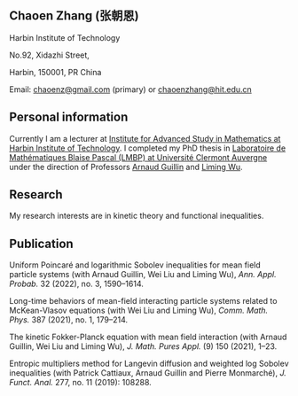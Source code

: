 ## Chaoen Zhang (张朝恩)


Harbin Institute of Technology

No.92, Xidazhi Street, 

Harbin, 150001, PR China

Email:  chaoenz@gmail.com (primary)
   or  chaoenzhang@hit.edu.cn 



## Personal information

Currently I am a lecturer at [Institute for Advanced Study in Mathematics at Harbin Institute of Technology](http://im.hit.edu.cn/). I completed my PhD thesis in [Laboratoire de Mathématiques Blaise Pascal (LMBP) at Université Clermont Auvergne](https://lmbp.uca.fr/) under the direction of Professors [Arnaud Guillin](https://lmbp.uca.fr/~guillin/) and [Liming Wu](https://lmbp.uca.fr/~wuliming/).  



## Research

My research interests are in kinetic theory and functional inequalities.  



## Publication

Uniform Poincaré and logarithmic Sobolev inequalities for mean field particle systems (with Arnaud Guillin, Wei Liu and Liming Wu), *Ann. Appl. Probab.* 32 (2022), no. 3, 1590–1614.

Long-time behaviors of mean-field interacting particle systems related to McKean-Vlasov equations (with Wei Liu and Liming Wu), *Comm. Math. Phys.* 387 (2021), no. 1, 179–214.

The kinetic Fokker-Planck equation with mean field interaction (with Arnaud Guillin, Wei Liu and Liming Wu),  *J. Math. Pures Appl.* (9) 150 (2021), 1–23.

Entropic multipliers method for Langevin diffusion and weighted log Sobolev inequalities (with Patrick Cattiaux, Arnaud Guillin and Pierre Monmarché), *J. Funct. Anal.* 277, no. 11 (2019): 108288.

